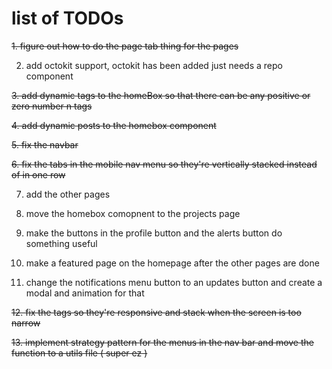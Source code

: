 # list of TODOs
~~1. figure out how to do the page tab thing for the pages~~

2. add octokit support, octokit has been added just needs a repo component

~~3. add dynamic tags to the homeBox so that there can be any positive or zero number n tags~~

~~4. add dynamic posts to the homebox component~~

~~5. fix the navbar~~

~~6. fix the tabs in the mobile nav menu so they're vertically stacked instead of in one row~~

7. add the other pages

8. move the homebox comopnent to the projects page

9. make the buttons in the profile button and the alerts button do something useful

10. make a featured page on the homepage after the other pages are done

11. change the notifications menu button to an updates button and create a modal and animation for that

~~12. fix the tags so they're responsive and stack when the screen is too narrow~~

~~13. implement strategy pattern for the menus in the nav bar and move the function to a utils file ( ~~super ez~~ )~~